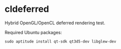 cldeferred
==========

Hybrid OpenGL/OpenCL deferred rendering test.

Required Ubuntu packages:

    sudo aptitude install qt-sdk qt3d5-dev libglew-dev
